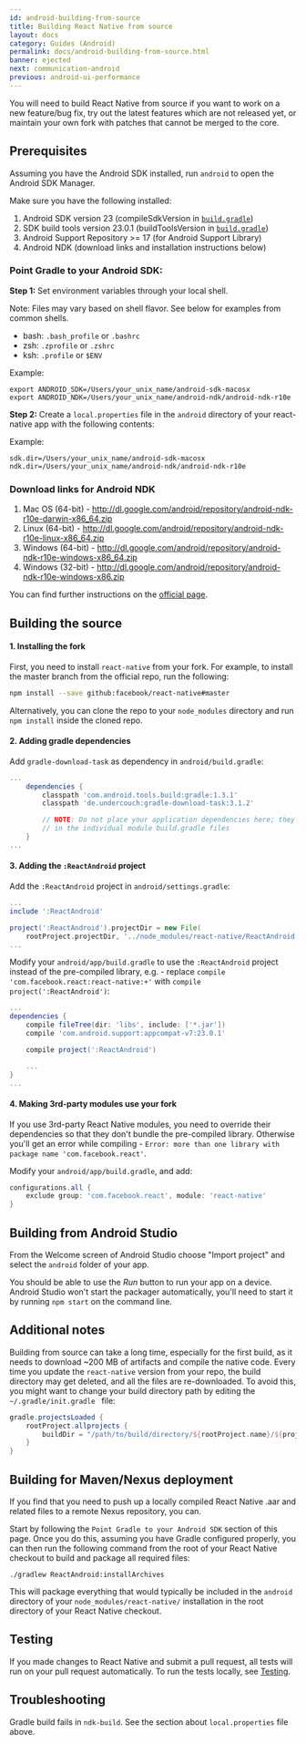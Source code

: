 ```yaml
---
id: android-building-from-source
title: Building React Native from source
layout: docs
category: Guides (Android)
permalink: docs/android-building-from-source.html
banner: ejected
next: communication-android
previous: android-ui-performance
---
```


You will need to build React Native from source if you want to work on a new feature/bug fix, try out the latest features which are not released yet, or maintain your own fork with patches that cannot be merged to the core.

## Prerequisites

Assuming you have the Android SDK installed, run `android` to open the Android SDK Manager.

Make sure you have the following installed:

1. Android SDK version 23 (compileSdkVersion in [`build.gradle`](https://github.com/facebook/react-native/blob/master/ReactAndroid/build.gradle))
2. SDK build tools version 23.0.1 (buildToolsVersion in [`build.gradle`](https://github.com/facebook/react-native/blob/master/ReactAndroid/build.gradle))
3. Android Support Repository >= 17 (for Android Support Library)
4. Android NDK (download links and installation instructions below)

### Point Gradle to your Android SDK:

**Step 1:**  Set environment variables through your local shell.

Note: Files may vary based on shell flavor. See below for examples from common shells.

- bash: `.bash_profile` or `.bashrc`
- zsh: `.zprofile` or `.zshrc`
- ksh: `.profile` or `$ENV`

Example:

```
export ANDROID_SDK=/Users/your_unix_name/android-sdk-macosx
export ANDROID_NDK=/Users/your_unix_name/android-ndk/android-ndk-r10e
```

**Step 2:** Create a `local.properties` file in the `android` directory of your react-native app with the following contents:

Example:

```
sdk.dir=/Users/your_unix_name/android-sdk-macosx
ndk.dir=/Users/your_unix_name/android-ndk/android-ndk-r10e
```

### Download links for Android NDK

1. Mac OS (64-bit) - http://dl.google.com/android/repository/android-ndk-r10e-darwin-x86_64.zip
2. Linux (64-bit) - http://dl.google.com/android/repository/android-ndk-r10e-linux-x86_64.zip
3. Windows (64-bit) - http://dl.google.com/android/repository/android-ndk-r10e-windows-x86_64.zip
4. Windows (32-bit) - http://dl.google.com/android/repository/android-ndk-r10e-windows-x86.zip

You can find further instructions on the [official page](http://developer.android.com/ndk/downloads/index.html).

## Building the source

#### 1. Installing the fork

First, you need to install `react-native` from your fork. For example, to install the master branch from the official repo, run the following:

```sh
npm install --save github:facebook/react-native#master
```

Alternatively, you can clone the repo to your `node_modules` directory and run `npm install` inside the cloned repo.

#### 2. Adding gradle dependencies

Add `gradle-download-task` as dependency in `android/build.gradle`:

```gradle
...
    dependencies {
        classpath 'com.android.tools.build:gradle:1.3.1'
        classpath 'de.undercouch:gradle-download-task:3.1.2'

        // NOTE: Do not place your application dependencies here; they belong
        // in the individual module build.gradle files
    }
...
```

#### 3. Adding the `:ReactAndroid` project

Add the `:ReactAndroid` project in `android/settings.gradle`:

```gradle
...
include ':ReactAndroid'

project(':ReactAndroid').projectDir = new File(
    rootProject.projectDir, '../node_modules/react-native/ReactAndroid')
...
```

Modify your `android/app/build.gradle` to use the `:ReactAndroid` project instead of the pre-compiled library, e.g. - replace `compile 'com.facebook.react:react-native:+'` with `compile project(':ReactAndroid')`:

```gradle
...
dependencies {
    compile fileTree(dir: 'libs', include: ['*.jar'])
    compile 'com.android.support:appcompat-v7:23.0.1'

    compile project(':ReactAndroid')

    ...
}
...
```

#### 4. Making 3rd-party modules use your fork

If you use 3rd-party React Native modules, you need to override their dependencies so that they don't bundle the pre-compiled library. Otherwise you'll get an error while compiling - `Error: more than one library with package name 'com.facebook.react'`.

Modify your `android/app/build.gradle`, and add:

```gradle
configurations.all {
    exclude group: 'com.facebook.react', module: 'react-native'
}
```

## Building from Android Studio

From the Welcome screen of Android Studio choose "Import project" and select the `android` folder of your app.

You should be able to use the _Run_ button to run your app on a device. Android Studio won't start the packager automatically, you'll need to start it by running `npm start` on the command line.

## Additional notes

Building from source can take a long time, especially for the first build, as it needs to download ~200 MB of artifacts and compile the native code. Every time you update the `react-native` version from your repo, the build directory may get deleted, and all the files are re-downloaded. To avoid this, you might want to change your build directory path by editing the `~/.gradle/init.gradle ` file:

```gradle
gradle.projectsLoaded {
    rootProject.allprojects {
        buildDir = "/path/to/build/directory/${rootProject.name}/${project.name}"
    }
}
```

## Building for Maven/Nexus deployment

If you find that you need to push up a locally compiled React Native .aar and related files to a remote Nexus repository, you can.

Start by following the `Point Gradle to your Android SDK` section of this page. Once you do this, assuming you have Gradle configured properly, you can then run the following command from the root of your React Native checkout to build and package all required files:

```
./gradlew ReactAndroid:installArchives
```

This will package everything that would typically be included in the `android` directory of your `node_modules/react-native/` installation in the root directory of your React Native checkout.

## Testing

If you made changes to React Native and submit a pull request, all tests will run on your pull request automatically. To run the tests locally, see [Testing](docs/testing.html).

## Troubleshooting

Gradle build fails in `ndk-build`. See the section about `local.properties` file above.
